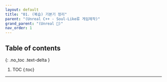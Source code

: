 ```yaml
---
layout: default
title: "01. (복습) 기본기 정리"
parent: "(Unreal C++ - Soul-Like류 게임제작)"
grand_parent: "(Unreal 🚀)"
nav_order: 1
---
```


## Table of contents
{: .no_toc .text-delta }

1. TOC
{:toc}

---